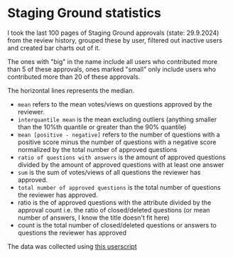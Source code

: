 # Staging Ground statistics

I took the last 100 pages of Staging Ground approvals (state: 29.9.2024) from the review history, grouped these by user, filtered out inactive users and created bar charts out of it.

The ones with "big" in the name include all users who contributed more than 5 of these approvals, ones marked "small" only include users who contributed more than 20 of these approvals.

The horizontal lines represents the median.

- `mean` refers to the mean votes/views on questions approved by the reviewer.
- `interquantile mean` is the mean excluding outliers (anything smaller than the 10%th quantile or greater than the 90% quantile)
- `mean [positive - negative]` refers to the number of questions with a positive score minus the number of questions with a negative score normalized by the total number of approved questions
- `ratio of questions with answers` is the amount of approved questions divided by the amount of approved questions with at least one answer
- `sum` is the sum of votes/views of all questions the reviewer has approved.
- `total number of approved questions` is the total number of questions the reviewer has approved.
- ratio is the of approved questions with the attribute divided by the approval count i.e. the ratio of closed/deleted questions (or mean number of answers, I know the title doesn't fit here)
- count is the total number of closed/deleted questions or answers to questions the reviewer has approved

The data was collected using [this userscript](https://github.com/danthe1st/SO-Userscripts/?tab=readme-ov-file#approved-staging-ground-review-statistics)

